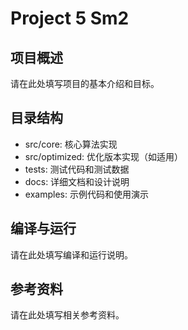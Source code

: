 # Project 5 Sm2

## 项目概述
请在此处填写项目的基本介绍和目标。

## 目录结构
- src/core: 核心算法实现
- src/optimized: 优化版本实现（如适用）
- tests: 测试代码和测试数据
- docs: 详细文档和设计说明
- examples: 示例代码和使用演示

## 编译与运行
请在此处填写编译和运行说明。

## 参考资料
请在此处填写相关参考资料。
